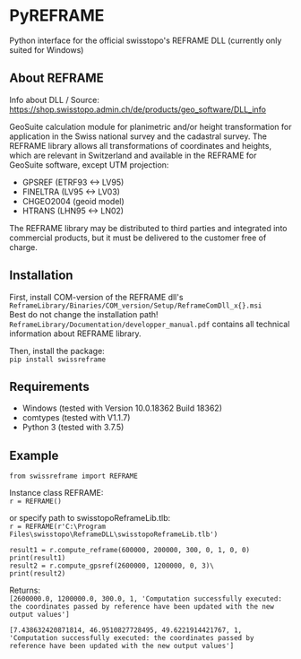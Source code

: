 # PyREFRAME
Python interface for the official swisstopo's REFRAME DLL (currently only suited for Windows)

## About REFRAME
Info about DLL / Source: https://shop.swisstopo.admin.ch/de/products/geo_software/DLL_info

GeoSuite calculation module for planimetric and/or height transformation for application in the Swiss national survey and the cadastral survey. The REFRAME library allows all transformations of coordinates and heights, which are relevant in Switzerland and available in the REFRAME for GeoSuite software, except UTM projection:
* GPSREF (ETRF93 <-> LV95)
* FINELTRA (LV95 <-> LV03)
* CHGEO2004 (geoid model)
* HTRANS (LHN95 <-> LN02)

The REFRAME library may be distributed to third parties and integrated into commercial products, but it must be delivered to the customer free of charge.

## Installation
First, install COM-version of the REFRAME dll's `ReframeLibrary/Binaries/COM_version/Setup/ReframeComDll_x{}.msi`\
Best do not change the installation path!\
`ReframeLibrary/Documentation/developper_manual.pdf` contains all technical information about REFRAME library.

Then, install the package:\
``pip install swissreframe``

## Requirements
* Windows (tested with Version	10.0.18362 Build 18362)
* comtypes (tested with V1.1.7)
* Python 3 (tested with 3.7.5)

## Example
`from swissreframe import REFRAME` 

Instance class REFRAME:\
``r = REFRAME()`` 

or specify path to swisstopoReframeLib.tlb:\
``r = REFRAME(r'C:\Program Files\swisstopo\ReframeDLL\swisstopoReframeLib.tlb')``

`result1 = r.compute_reframe(600000, 200000, 300, 0, 1, 0, 0)`\
`print(result1)`\
`result2 = r.compute_gpsref(2600000, 1200000, 0, 3)\`\
`print(result2)`

Returns:\
``[2600000.0, 1200000.0, 300.0, 1, 'Computation successfully executed: the coordinates passed by reference have been updated with the new output values']``

``[7.438632420871814, 46.9510827728495, 49.6221914421767, 1, 'Computation successfully executed: the coordinates passed by reference have been updated with the new output values']``
